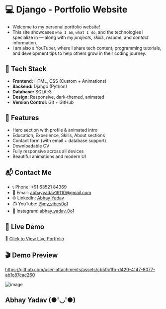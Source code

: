 # 💻 Django - Portfolio Website

- Welcome to my personal portfolio website!  
- This site showcases `who I am`, `what I do`, and the technologies I specialize in — along with my *projects*, *skills*, *resume*, and *contact* information.
- I am also a YouTuber, where I share tech content, programming tutorials, and development tips to help others grow in their coding journey.

## 🔧 Tech Stack
- **Frontend:** HTML, CSS (Custom + Animations)
- **Backend:** Django (Python)
- **Database:** SQLite3
- **Design:** Responsive, dark-themed, animated
- **Version Control:** Git + GitHub

## 📂 Features
- Hero section with profile & animated intro
- Education, Experience, Skills, About sections
- Contact form (with email + database support)
- Downloadable CV
- Fully responsive across all devices
- Beautiful animations and modern UI


## 📬 Contact Me
- 📞 Phone: +91 63521 84369  
- 📧 Email: abhayyadav19110@gmail.com  
- 🌐 LinkedIn: [Abhay Yadav](https://www.linkedin.com/in/abhay-yadav-58b552366)  
- 📺 YouTube: [@my_vibes0o1](https://www.youtube.com/@my_vibes0o1)  
- 📸 Instagram: [abhay_yadav_0o1](https://www.instagram.com/abhay_yadav0o1?igsh=MXNmYXVvNnB5MWxzZg==)


## 📌 Live Demo  
🔗 [Click to View Live Portfolio](https://abhay-yadav01.github.io/portfolio/)



## 🎬 Demo Preview
https://github.com/user-attachments/assets/cb50c1fb-d420-4147-8077-ab1c87cac260


![image](https://github.com/user-attachments/assets/7d3ccea5-e8eb-4938-b3d3-9eee0ba6484c)

## Abhay Yadav (●'◡'●)
